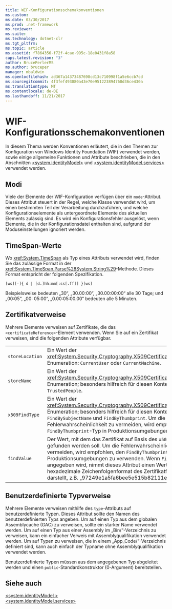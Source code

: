 ```yaml
---
title: WIF-Konfigurationsschemakonventionen
ms.custom: 
ms.date: 03/30/2017
ms.prod: .net-framework
ms.reviewer: 
ms.suite: 
ms.technology: dotnet-clr
ms.tgt_pltfrm: 
ms.topic: article
ms.assetid: f7864356-f72f-4cae-995c-18e0431f8a58
caps.latest.revision: "3"
author: BrucePerlerMS
ms.author: bruceper
manager: mbaldwin
ms.openlocfilehash: ad367a14373487698cd13c710998f1a5e6ccb7cd
ms.sourcegitcommit: 4f3fef493080a43e70e951223894768d36ce430a
ms.translationtype: MT
ms.contentlocale: de-DE
ms.lasthandoff: 11/21/2017
---
```

# <a name="wif-configuration-schema-conventions"></a>WIF-Konfigurationsschemakonventionen
In diesem Thema werden Konventionen erläutert, die in den Themen zur Konfiguration von Windows Identity Foundation (WIF) verwendet werden, sowie einige allgemeine Funktionen und Attribute beschrieben, die in den Abschnitten [\<system.identityModel>](../../../docs/framework/configure-apps/file-schema/windows-identity-foundation/system-identitymodel.md) und [\<system.identityModel.services>](../../../docs/framework/configure-apps/file-schema/windows-identity-foundation/system-identitymodel-services.md) verwendet werden.  
  
<a name="BKMK_Modes"></a>   
## <a name="modes"></a>Modi  
 Viele der Elemente der WIF-Konfiguration verfügen über ein `mode`-Attribut. Dieses Attribut steuert in der Regel, welche Klasse verwendet wird, um einen bestimmten Teil der Verarbeitung durchzuführen, und welche Konfigurationselemente als untergeordnete Elemente des aktuellen Elements zulässig sind. Es wird ein Konfigurationsfehler ausgelöst, wenn Elemente, die in der Konfigurationsdatei enthalten sind, aufgrund der Moduseinstellungen ignoriert werden.  
  
<a name="BKMK_TimespanValues"></a>   
## <a name="timespan-values"></a>TimeSpan-Werte  
 Wo <xref:System.TimeSpan> als Typ eines Attributs verwendet wird, finden Sie das zulässige Format in der <xref:System.TimeSpan.Parse%28System.String%29>-Methode. Dieses Format entspricht der folgenden Spezifikation.  
  
```  
[ws][-]{ d | [d.]hh:mm[:ss[.ff]] }[ws]  
```  
  
 Beispielsweise bedeuten „30“, „30.00:00“, „30.00:00:00“ alle 30 Tage; und „00:05“, „00: 05:00“, „0.00:05:00.00“ bedeuten alle 5 Minuten.  
  
<a name="BKMK_CertificateReferences"></a>   
## <a name="certificate-references"></a>Zertifikatverweise  
 Mehrere Elemente verweisen auf Zertifikate, die das `<certificateReference>`-Element verwenden. Wenn Sie auf ein Zertifikat verweisen, sind die folgenden Attribute verfügbar.  
  
|||  
|-|-|  
|`storeLocation`|Ein Wert der <xref:System.Security.Cryptography.X509Certificates.StoreLocation>-Enumeration: `CurrentUser` oder `CurrentMachine`.|  
|`storeName`|Ein Wert der <xref:System.Security.Cryptography.X509Certificates.StoreName>-Enumeration; besonders hilfreich für diesen Kontext sind `My` und `TrustedPeople`.|  
|`x509FindType`|Ein Wert der <xref:System.Security.Cryptography.X509Certificates.X509FindType>-Enumeration; besonders hilfreich für diesen Kontext sind `FindBySubjectName` und `FindByThumbprint`. Um die Fehlerwahrscheinlichkeit zu vermeiden, wird empfohlen, den `FindByThumbprint`-Typ in Produktionsumgebungen zu verwenden.|  
|`findValue`|Der Wert, mit dem das Zertifikat auf Basis des `x509FindType`-Attributs gefunden werden soll. Um die Fehlerwahrscheinlichkeit zu vermeiden, wird empfohlen, den `FindByThumbprint`-Typ in Produktionsumgebungen zu verwenden. Wenn `FindByThumbPrint` angegeben wird, nimmt dieses Attribut einen Wert an, der das hexadezimale Zeichenfolgenformat des Zertifikatfingerabdrucks darstellt, z.B. „97249e1a5fa6bee5e515b82111ef524a4c91583f“.|  
  
<a name="BKMK_CustomTypeReferences"></a>   
## <a name="custom-type-references"></a>Benutzerdefinierte Typverweise  
 Mehrere Elemente verweisen mithilfe des `type`-Attributs auf benutzerdefinierte Typen. Dieses Attribut sollte den Namen des benutzerdefinierten Typs angeben. Um auf einen Typ aus dem globalen Assemblycache (GAC) zu verweisen, sollte ein starker Name verwendet werden. Um auf einen Typ aus einer Assembly im „Bin/“-Verzeichnis zu verweisen, kann ein einfacher Verweis mit Assemblyqualifikation verwendet werden. Um auf Typen zu verweisen, die in einem „App_Code/“-Verzeichnis definiert sind, kann auch einfach der Typname ohne Assemblyqualifikation verwendet werden.  
  
 Benutzerdefinierte Typen müssen aus dem angegebenen Typ abgeleitet werden und einen `public`-Standardkonstruktor (0-Argument) bereitstellen.  
  
## <a name="see-also"></a>Siehe auch  
 [\<system.identityModel >](../../../docs/framework/configure-apps/file-schema/windows-identity-foundation/system-identitymodel.md)  
 [\<system.identityModel.services>](../../../docs/framework/configure-apps/file-schema/windows-identity-foundation/system-identitymodel-services.md)
